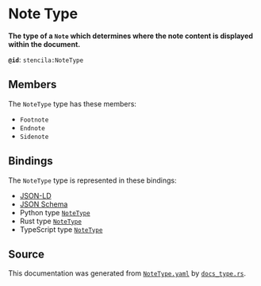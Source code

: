 # Note Type

**The type of a `Note` which determines where the note content is displayed within the document.**

**`@id`**: `stencila:NoteType`

## Members

The `NoteType` type has these members:

- `Footnote`
- `Endnote`
- `Sidenote`

## Bindings

The `NoteType` type is represented in these bindings:

- [JSON-LD](https://stencila.org/NoteType.jsonld)
- [JSON Schema](https://stencila.org/NoteType.schema.json)
- Python type [`NoteType`](https://github.com/stencila/stencila/blob/main/python/python/stencila/types/note_type.py)
- Rust type [`NoteType`](https://github.com/stencila/stencila/blob/main/rust/schema/src/types/note_type.rs)
- TypeScript type [`NoteType`](https://github.com/stencila/stencila/blob/main/ts/src/types/NoteType.ts)

## Source

This documentation was generated from [`NoteType.yaml`](https://github.com/stencila/stencila/blob/main/schema/NoteType.yaml) by [`docs_type.rs`](https://github.com/stencila/stencila/blob/main/rust/schema-gen/src/docs_type.rs).